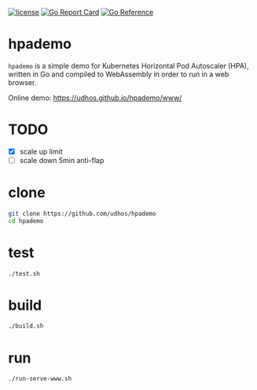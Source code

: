 [![license](http://img.shields.io/badge/license-MIT-blue.svg)](https://github.com/udhos/hpademo/blob/main/LICENSE)
[![Go Report Card](https://goreportcard.com/badge/github.com/udhos/hpademo)](https://goreportcard.com/report/github.com/udhos/hpademo)
[![Go Reference](https://pkg.go.dev/badge/github.com/udhos/hpademo.svg)](https://pkg.go.dev/github.com/udhos/hpademo)

# hpademo

`hpademo` is a simple demo for Kubernetes Horizontal Pod Autoscaler (HPA), written in Go and compiled to WebAssembly in order to run in a web browser.

Online demo: https://udhos.github.io/hpademo/www/

# TODO

- [X] scale up limit
- [ ] scale down 5min anti-flap

# clone

```bash
git clone https://github.com/udhos/hpademo
cd hpademo
```

# test

```bash
./test.sh
```

# build

```bash
./build.sh
```

# run

```bash
./run-serve-www.sh
```

